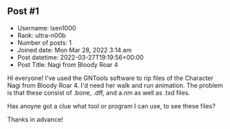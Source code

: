 ## Post #1
- Username: lxen1000
- Rank: ultra-n00b
- Number of posts: 1
- Joined date: Mon Mar 28, 2022 3:14 am
- Post datetime: 2022-03-27T19:19:56+00:00
- Post Title: Nagi from Bloody Roar 4

Hi everyone! I've used the GNTools software to rip files of the Character Nagi from Bloody Roar 4. I'd need her walk and run animation. The problem is that these consist of .bone, .dff, and a.nm as well as .txd files.

Has anoyne got a clue what tool or program I can use, to see these files?   

Thanks in advance!
